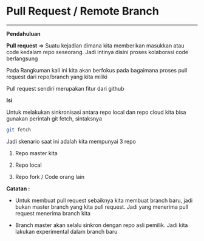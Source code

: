 # Pull Request / Remote Branch

---

**Pendahuluan**

**Pull request** => Suatu kejadian dimana kita memberikan masukkan atau code kedalam repo seseorang. Jadi intinya disini proses kolaborasi code berlangsung

Pada Rangkuman kali ini kita akan berfokus pada bagaimana proses pull request dari repo/branch yang kita miliki

Pull request sendiri merupakan fitur dari github

**Isi**

Untuk melakukan sinkronisasi antara repo local dan repo cloud kita bisa gunakan perintah git fetch, sintaksnya

```bash
git fetch
```

Jadi skenario saat ini adalah kita mempunyai 3 repo

1. Repo master kita

2. Repo local

3. Repo fork / Code orang lain



**Catatan :**

- Untuk membuat pull request sebaiknya kita membuat branch baru, jadi bukan master branch yang kita pull request. Jadi yang menerima pull request menerima branch kita

- Branch master akan selalu sinkron dengan repo asli pemilik. Jadi kita lakukan experimental dalam branch baru


